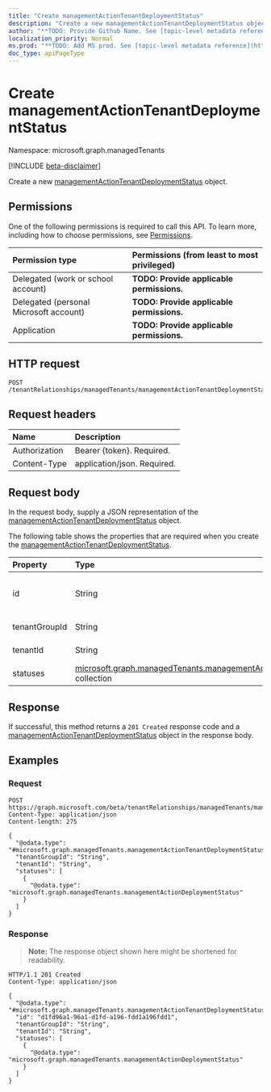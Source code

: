 ```yaml
---
title: "Create managementActionTenantDeploymentStatus"
description: "Create a new managementActionTenantDeploymentStatus object."
author: "**TODO: Provide Github Name. See [topic-level metadata reference](https://msgo.azurewebsites.net/add/document/guidelines/metadata.html#topic-level-metadata)**"
localization_priority: Normal
ms.prod: "**TODO: Add MS prod. See [topic-level metadata reference](https://msgo.azurewebsites.net/add/document/guidelines/metadata.html#topic-level-metadata)**"
doc_type: apiPageType
---
```


# Create managementActionTenantDeploymentStatus
Namespace: microsoft.graph.managedTenants

[!INCLUDE [beta-disclaimer](../../includes/beta-disclaimer.md)]

Create a new [managementActionTenantDeploymentStatus](../resources/managedtenants-managementactiontenantdeploymentstatus.md) object.

## Permissions
One of the following permissions is required to call this API. To learn more, including how to choose permissions, see [Permissions](/graph/permissions-reference).

|Permission type|Permissions (from least to most privileged)|
|:---|:---|
|Delegated (work or school account)|**TODO: Provide applicable permissions.**|
|Delegated (personal Microsoft account)|**TODO: Provide applicable permissions.**|
|Application|**TODO: Provide applicable permissions.**|

## HTTP request

<!-- {
  "blockType": "ignored"
}
-->
``` http
POST /tenantRelationships/managedTenants/managementActionTenantDeploymentStatuses
```

## Request headers
|Name|Description|
|:---|:---|
|Authorization|Bearer {token}. Required.|
|Content-Type|application/json. Required.|

## Request body
In the request body, supply a JSON representation of the [managementActionTenantDeploymentStatus](../resources/managedtenants-managementactiontenantdeploymentstatus.md) object.

The following table shows the properties that are required when you create the [managementActionTenantDeploymentStatus](../resources/managedtenants-managementactiontenantdeploymentstatus.md).

|Property|Type|Description|
|:---|:---|:---|
|id|String|**TODO: Add Description** Inherited from [entity](../resources/managedtenants-entity.md)|
|tenantGroupId|String|**TODO: Add Description**|
|tenantId|String|**TODO: Add Description**|
|statuses|[microsoft.graph.managedTenants.managementActionDeploymentStatus](../resources/managedtenants-managementactiondeploymentstatus.md) collection|**TODO: Add Description**|



## Response

If successful, this method returns a `201 Created` response code and a [managementActionTenantDeploymentStatus](../resources/managedtenants-managementactiontenantdeploymentstatus.md) object in the response body.

## Examples

### Request
<!-- {
  "blockType": "request",
  "name": "create_managementactiontenantdeploymentstatus_from_"
}
-->
``` http
POST https://graph.microsoft.com/beta/tenantRelationships/managedTenants/managementActionTenantDeploymentStatuses
Content-Type: application/json
Content-length: 275

{
  "@odata.type": "#microsoft.graph.managedTenants.managementActionTenantDeploymentStatus",
  "tenantGroupId": "String",
  "tenantId": "String",
  "statuses": [
    {
      "@odata.type": "microsoft.graph.managedTenants.managementActionDeploymentStatus"
    }
  ]
}
```


### Response
>**Note:** The response object shown here might be shortened for readability.
<!-- {
  "blockType": "response",
  "truncated": true,
  "@odata.type": "microsoft.graph.managedTenants.managementActionTenantDeploymentStatus"
}
-->
``` http
HTTP/1.1 201 Created
Content-Type: application/json

{
  "@odata.type": "#microsoft.graph.managedTenants.managementActionTenantDeploymentStatus",
  "id": "d1fd96a1-96a1-d1fd-a196-fdd1a196fdd1",
  "tenantGroupId": "String",
  "tenantId": "String",
  "statuses": [
    {
      "@odata.type": "microsoft.graph.managedTenants.managementActionDeploymentStatus"
    }
  ]
}
```

